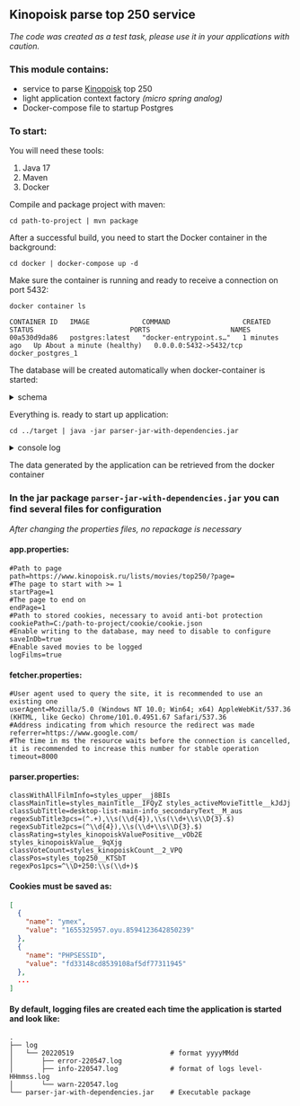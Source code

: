 ﻿## Kinopoisk parse top 250 service

_The code was created as a test task, please use it in your applications with caution._

### This module contains:

- service to parse [Kinopoisk](https://www.kinopoisk.ru/lists/movies/top250/) top 250
- light application context factory _(micro spring analog)_
- Docker-compose file to startup Postgres

### To start:

You will need these tools:

1. Java 17
2. Maven
3. Docker

Compile and package project with maven:

```cd path-to-project | mvn package```

After a successful build, you need to start the Docker container in the background:

```
cd docker | docker-compose up -d
``` 

Make sure the container is running and ready to receive a connection on port 5432:

```
docker container ls
```

```
CONTAINER ID   IMAGE             COMMAND                  CREATED         STATUS                        PORTS                    NAMES
00a530d9da86   postgres:latest   "docker-entrypoint.s…"   1 minutes ago   Up About a minute (healthy)   0.0.0.0:5432->5432/tcp   docker_postgres_1
```
The database will be created automatically when docker-container is started:
<details>
<summary>schema</summary>

```sql
CREATE USER parser_user WITH PASSWORD 'parser_password';
CREATE USER searcher_user WITH PASSWORD 'searcher_password';

create table films
(
    id          bigserial constraint films_pk primary key,
    pos         int     not null,
    rating      float   not null,
    title       varchar not null,
    prod_year   int     not null,
    vote_count  int     not null,
    insert_date date    not null
);

create unique index films_id_index on films (id);

GRANT CONNECT ON DATABASE  kinopoisk_data to parser_user;
GRANT CONNECT ON DATABASE  kinopoisk_data to searcher_user;

GRANT USAGE, SELECT ON SEQUENCE films_id_seq TO parser_user;
GRANT USAGE, SELECT ON SEQUENCE films_id_seq TO searcher_user;

GRANT INSERT, UPDATE, SELECT ON TABLE films to parser_user;

GRANT SELECT ON TABLE films to searcher_user;
```
</details>

Everything is. ready to start up application:

```
cd ../target | java -jar parser-jar-with-dependencies.jar
```

<details>
<summary>console log</summary>

```
00:26:54.489 [main] INFO  org.reflections.Reflections - Reflections took 33 ms to scan 1 urls, producing 18 keys and 37 values
00:26:54.517 [main] WARN  warn - Cookie not found. Path: C:/path-to-project/cookie/cookie.json
00:26:54.526 [main] INFO  info - Start parse Kinopoisk Top 250
00:26:56.379 [main] DEBUG org.jboss.logging - Logging Provider: org.jboss.logging.Slf4jLoggerProvider
00:26:56.397 [main] INFO  org.hibernate.Version - HHH000412: Hibernate ORM core version 6.0.1.Final
00:26:56.651 [main] WARN  o.hibernate.orm.connections.pooling - HHH10001002: Using built-in connection pool (not intended for production use)
00:26:56.652 [main] INFO  o.hibernate.orm.connections.pooling - HHH10001005: Loaded JDBC driver class: org.postgresql.Driver
00:26:56.652 [main] INFO  o.hibernate.orm.connections.pooling - HHH10001012: Connecting with JDBC URL [jdbc:postgresql://localhost:5432/kinopoisk_data]
00:26:56.652 [main] INFO  o.hibernate.orm.connections.pooling - HHH10001001: Connection properties: {password=****, user=parser_user}
00:26:56.652 [main] INFO  o.hibernate.orm.connections.pooling - HHH10001003: Autocommit mode: false
00:26:56.653 [main] INFO  o.hibernate.orm.connections.pooling - HHH10001115: Connection pool size: 20 (min=1)
00:26:56.740 [main] INFO  SQL dialect - HHH000400: Using dialect: org.hibernate.dialect.PostgreSQLDialect
00:26:57.057 [main] INFO  o.h.e.t.j.p.i.JtaPlatformInitiator - HHH000490: Using JtaPlatform implementation: [org.hibernate.engine.transaction.jta.platform.internal.NoJtaPlatform]
00:26:57.139 [main] INFO  info - Film: Id: 602 / Pos: 1 / Rating: 9.1 / Title: The Green Mile / Year: 1999 / Vote: 15314 / Save date: 2022-05-20
00:26:57.144 [main] INFO  info - Film: Id: 603 / Pos: 2 / Rating: 9.0 / Title: Schindler's List / Year: 1993 / Vote: 11121 / Save date: 2022-05-20
00:26:57.144 [main] INFO  info - Film: Id: 604 / Pos: 3 / Rating: 9.0 / Title: The Shawshank Redemption / Year: 1994 / Vote: 11716 / Save date: 2022-05-20
00:26:57.144 [main] INFO  info - Film: Id: 605 / Pos: 4 / Rating: 8.9 / Title: The Lord of the Rings: The Return of the King / Year: 2003 / Vote: 12185 / Save date: 2022-05-20
00:26:57.144 [main] INFO  info - Film: Id: 606 / Pos: 5 / Rating: 8.9 / Title: Forrest Gump / Year: 1994 / Vote: 16138 / Save date: 2022-05-20
00:26:57.144 [main] INFO  info - Film: Id: 607 / Pos: 6 / Rating: 8.8 / Title: The Lord of the Rings: The Two Towers / Year: 2002 / Vote: 13141 / Save date: 2022-05-20
00:26:57.144 [main] INFO  info - Film: Id: 608 / Pos: 7 / Rating: 8.8 / Title: The Lord of the Rings: The Fellowship of the Ring / Year: 2001 / Vote: 14152 / Save date: 2022-05-20
00:26:57.144 [main] INFO  info - Film: Id: 609 / Pos: 8 / Rating: 8.8 / Title: Intouchables / Year: 2011 / Vote: 14849 / Save date: 2022-05-20
00:26:57.144 [main] INFO  info - Film: Id: 610 / Pos: 9 / Rating: 8.7 / Title: Pulp Fiction / Year: 1994 / Vote: 15579 / Save date: 2022-05-20
00:26:57.144 [main] INFO  info - Film: Id: 611 / Pos: 10 / Rating: 8.7 / Title: Иван Васильевич меняет профессию / Year: 1973 / Vote: 10148 / Save date: 2022-05-20
```

</details>

The data generated by the application can be retrieved from the docker container

### In the jar package `parser-jar-with-dependencies.jar` you can find several files for configuration

_After changing the properties files, no repackage is necessary_

#### app.properties:

```properties
#Path to page
path=https://www.kinopoisk.ru/lists/movies/top250/?page=
#The page to start with >= 1
startPage=1
#The page to end on
endPage=1
#Path to stored cookies, necessary to avoid anti-bot protection
cookiePath=C:/path-to-project/cookie/cookie.json
#Enable writing to the database, may need to disable to configure
saveInDb=true
#Enable saved movies to be logged
logFilms=true
```

#### fetcher.properties:

```properties
#User agent used to query the site, it is recommended to use an existing one
userAgent=Mozilla/5.0 (Windows NT 10.0; Win64; x64) AppleWebKit/537.36 (KHTML, like Gecko) Chrome/101.0.4951.67 Safari/537.36
#Address indicating from which resource the redirect was made
referrer=https://www.google.com/
#The time in ms the resource waits before the connection is cancelled, it is recommended to increase this number for stable operation
timeout=8000
```

#### parser.properties:

```properties
classWithAllFilmInfo=styles_upper__j8BIs
classMainTitle=styles_mainTitle__IFQyZ styles_activeMovieTittle__kJdJj
classSubTittle=desktop-list-main-info_secondaryText__M_aus
regexSubTitle3pcs=(^.+),\\s(\\d{4}),\\s(\\d+\\s\\D{3}.$)
regexSubTitle2pcs=(^\\d{4}),\\s(\\d+\\s\\D{3}.$)
classRating=styles_kinopoiskValuePositive__vOb2E styles_kinopoiskValue__9qXjg
classVoteCount=styles_kinopoiskCount__2_VPQ
classPos=styles_top250__KTSbT
regexPos1pcs=^\\D+250:\\s(\\d+)$
```

#### Cookies must be saved as:

```json
[
  {
    "name": "ymex",
    "value": "1655325957.oyu.8594123642850239"
  },
  {
    "name": "PHPSESSID",
    "value": "fd33148cd8539108af5df77311945"
  },
  ...
]
```

#### By default, logging files are created each time the application is started and look like:

```
.
├── log                                  
│   └── 20220519                        # format yyyyMMdd
│       ├── error-220547.log               
│       ├── info-220547.log             # format of logs level-HHmmss.log
│       └── warn-220547.log             
└── parser-jar-with-dependencies.jar    # Executable package
```
